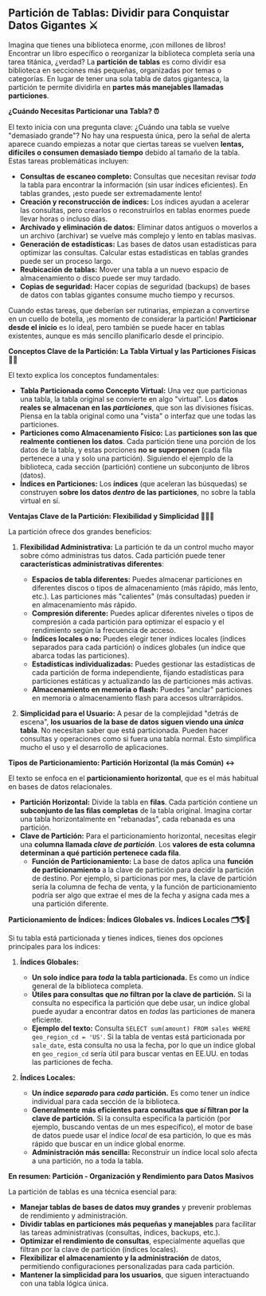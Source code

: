 
## **Partición de Tablas: Dividir para Conquistar Datos Gigantes ⚔️**

Imagina que tienes una biblioteca enorme, ¡con millones de libros! Encontrar un libro específico o reorganizar la biblioteca completa sería una tarea titánica, ¿verdad?  La **partición de tablas** es como dividir esa biblioteca en secciones más pequeñas, organizadas por temas o categorías.  En lugar de tener una sola tabla de datos gigantesca, la partición te permite dividirla en **partes más manejables llamadas particiones**.

**¿Cuándo Necesitas Particionar una Tabla? ⏰**

El texto inicia con una pregunta clave: ¿Cuándo una tabla se vuelve "demasiado grande"? No hay una respuesta única, pero la señal de alerta aparece cuando empiezas a notar que ciertas tareas se vuelven **lentas, difíciles o consumen demasiado tiempo** debido al tamaño de la tabla.  Estas tareas problemáticas incluyen:

*   **Consultas de escaneo completo:**  Consultas que necesitan revisar *toda* la tabla para encontrar la información (sin usar índices eficientes).  En tablas grandes, ¡esto puede ser extremadamente lento!
*   **Creación y reconstrucción de índices:** Los índices ayudan a acelerar las consultas, pero crearlos o reconstruirlos en tablas enormes puede llevar horas o incluso días.
*   **Archivado y eliminación de datos:**  Eliminar datos antiguos o moverlos a un archivo (archivar) se vuelve más complejo y lento en tablas masivas.
*   **Generación de estadísticas:** Las bases de datos usan estadísticas para optimizar las consultas. Calcular estas estadísticas en tablas grandes puede ser un proceso largo.
*   **Reubicación de tablas:**  Mover una tabla a un nuevo espacio de almacenamiento o disco puede ser muy tardado.
*   **Copias de seguridad:**  Hacer copias de seguridad (backups) de bases de datos con tablas gigantes consume mucho tiempo y recursos.

Cuando estas tareas, que deberían ser rutinarias, empiezan a convertirse en un cuello de botella, ¡es momento de considerar la partición! **Particionar desde el inicio** es lo ideal, pero también se puede hacer en tablas existentes, aunque es más sencillo planificarlo desde el principio.

**Conceptos Clave de la Partición: La Tabla Virtual y las Particiones Físicas 👻🧱**

El texto explica los conceptos fundamentales:

*   **Tabla Particionada como Concepto Virtual:**  Una vez que particionas una tabla, la tabla original se convierte en algo "virtual".  Los **datos reales se almacenan en las *particiones***, que son las divisiones físicas.  Piensa en la tabla original como una "vista" o interfaz que une todas las particiones.
*   **Particiones como Almacenamiento Físico:** Las **particiones son las que realmente contienen los datos**. Cada partición tiene una porción de los datos de la tabla, y estas porciones **no se superponen** (cada fila pertenece a una y solo una partición).  Siguiendo el ejemplo de la biblioteca, cada sección (partición) contiene un subconjunto de libros (datos).
*   **Índices en Particiones:**  Los **índices** (que aceleran las búsquedas) se construyen **sobre los datos *dentro* de las particiones**, no sobre la tabla virtual en sí.

**Ventajas Clave de la Partición: Flexibilidad y Simplicidad 🤸‍♀️✨**

La partición ofrece dos grandes beneficios:

1.  **Flexibilidad Administrativa:**  La partición te da un control mucho mayor sobre cómo administras tus datos.  Cada partición puede tener **características administrativas diferentes**:
    *   **Espacios de tabla diferentes:**  Puedes almacenar particiones en diferentes discos o tipos de almacenamiento (más rápido, más lento, etc.).  Las particiones más "calientes" (más consultadas) pueden ir en almacenamiento más rápido.
    *   **Compresión diferente:**  Puedes aplicar diferentes niveles o tipos de compresión a cada partición para optimizar el espacio y el rendimiento según la frecuencia de acceso.
    *   **Índices locales o no:**  Puedes elegir tener índices locales (índices separados para cada partición) o índices globales (un índice que abarca todas las particiones).
    *   **Estadísticas individualizadas:**  Puedes gestionar las estadísticas de cada partición de forma independiente, fijando estadísticas para particiones estáticas y actualizando las de particiones más activas.
    *   **Almacenamiento en memoria o flash:**  Puedes "anclar" particiones en memoria o almacenamiento flash para accesos ultrarrápidos.

2.  **Simplicidad para el Usuario:**  A pesar de la complejidad "detrás de escena", **los usuarios de la base de datos siguen viendo una *única* tabla**.  No necesitan saber que está particionada.  Pueden hacer consultas y operaciones como si fuera una tabla normal.  Esto simplifica mucho el uso y el desarrollo de aplicaciones.

**Tipos de Particionamiento: Partición Horizontal (la más Común) ↔️**

El texto se enfoca en el **particionamiento horizontal**, que es el más habitual en bases de datos relacionales.

*   **Partición Horizontal:**  Divide la tabla en **filas**.  Cada partición contiene un **subconjunto de las filas completas** de la tabla original.  Imagina cortar una tabla horizontalmente en "rebanadas", cada rebanada es una partición.
*   **Clave de Partición:**  Para el particionamiento horizontal, necesitas elegir una **columna llamada *clave de partición***.  Los **valores de esta columna determinan a qué partición pertenece cada fila**.
    *   **Función de Particionamiento:**  La base de datos aplica una **función de particionamiento** a la clave de partición para decidir la partición de destino.  Por ejemplo, si particionas por mes, la clave de partición sería la columna de fecha de venta, y la función de particionamiento podría ser algo que extrae el mes de la fecha y asigna cada mes a una partición diferente.

**Particionamiento de Índices: Índices Globales vs. Índices Locales 🗂️🌎📍**

Si tu tabla está particionada y tienes índices, tienes dos opciones principales para los índices:

1.  **Índices Globales:**
    *   **Un solo índice para *toda* la tabla particionada.**  Es como un índice general de la biblioteca completa.
    *   **Útiles para consultas que *no* filtran por la clave de partición.**  Si la consulta no especifica la partición que debe usar, un índice global puede ayudar a encontrar datos en *todas* las particiones de manera eficiente.
    *   **Ejemplo del texto:**  Consulta `SELECT sum(amount) FROM sales WHERE geo_region_cd = 'US'`.  Si la tabla de ventas está particionada por `sale_date`, esta consulta no usa la fecha, por lo que un índice global en `geo_region_cd` sería útil para buscar ventas en EE.UU. en todas las particiones de fecha.

2.  **Índices Locales:**
    *   **Un índice *separado* para *cada* partición.**  Es como tener un índice individual para cada sección de la biblioteca.
    *   **Generalmente más eficientes para consultas que *sí* filtran por la clave de partición.**  Si la consulta especifica la partición (por ejemplo, buscando ventas de un mes específico), el motor de base de datos puede usar el índice *local* de esa partición, lo que es más rápido que buscar en un índice global enorme.
    *   **Administración más sencilla:** Reconstruir un índice local solo afecta a una partición, no a toda la tabla.

**En resumen: Partición - Organización y Rendimiento para Datos Masivos**

La partición de tablas es una técnica esencial para:

*   **Manejar tablas de bases de datos muy grandes** y prevenir problemas de rendimiento y administración.
*   **Dividir tablas en particiones más pequeñas y manejables** para facilitar las tareas administrativas (consultas, índices, backups, etc.).
*   **Optimizar el rendimiento de consultas**, especialmente aquellas que filtran por la clave de partición (índices locales).
*   **Flexibilizar el almacenamiento y la administración** de datos, permitiendo configuraciones personalizadas para cada partición.
*   **Mantener la simplicidad para los usuarios**, que siguen interactuando con una tabla lógica única.

